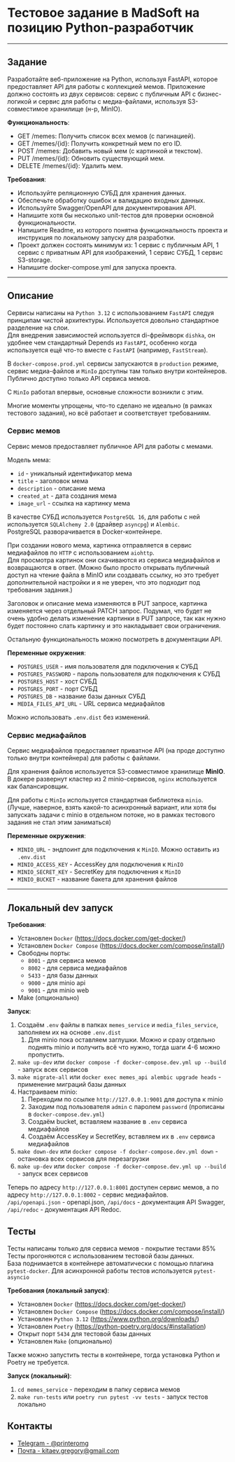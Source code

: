 # Тестовое задание в MadSoft на позицию Python-разработчик

---

## Задание

Разработайте веб-приложение на Python, используя FastAPI, которое предоставляет API для работы с коллекцией мемов. Приложение должно состоять из двух сервисов: сервис с публичным API с бизнес-логикой и сервис для работы с медиа-файлами, используя S3-совместимое хранилище (н-р, MinIO).     

**Функциональность**:
- GET /memes: Получить список всех мемов (с пагинацией).
- GET /memes/{id}: Получить конкретный мем по его ID.
- POST /memes: Добавить новый мем (с картинкой и текстом).
- PUT /memes/{id}: Обновить существующий мем.
- DELETE /memes/{id}: Удалить мем. 

**Требования**:
- Используйте реляционную СУБД для хранения данных.
- Обеспечьте обработку ошибок и валидацию входных данных.
- Используйте Swagger/OpenAPI для документирования API.
- Напишите хотя бы несколько unit-тестов для проверки основной функциональности.
- Напишите Readme, из которого понятна функциональность проекта и инструкция по локальному запуску для разработки.
- Проект должен состоять минимум из: 1 сервис с публичным API, 1 сервис с приватным API для изображений, 1 сервис СУБД, 1 сервиc S3-storage.
- Напишите docker-compose.yml для запуска проекта.

---

## Описание

Сервисы написаны на `Python 3.12` с использованием `FastAPI` следуя принципам чистой архитектуры. Используется довольно стандартное разделение на слои.\
Для внедрения зависимостей используется di-фреймворк `dishka`, 
он удобнее чем стандартный Depends из `FastAPI`, особенно когда используется ещё что-то вместе с `FastAPI` (например, `FastStream`).

В `docker-compose.prod.yml` сервисы запускаются в `production` режиме, сервис медиа-файлов и `MinIo` доступны там только внутри контейнеров.\
Публично доступно только API сервиса мемов.

С `MinIo` работал впервые, основные сложности возникли с этим.

Многие моменты упрощены, что-то сделано не идеально (в рамках тестового задания), но всё работает и соответствует требованиям.

### Сервис мемов

Сервис мемов предоставляет публичное API для работы с мемами.

Модель мема:
- `id` - уникальный идентификатор мема
- `title` - заголовок мема
- `description` - описание мема
- `created_at` - дата создания мема
- `image_url` - ссылка на картинку мема

В качестве СУБД используется `PostgreSQL 16`, для работы с ней используется `SQLAlchemy 2.0` (драйвер `asyncpg`) и `Alembic`.\
PostgreSQL разворачивается в Docker-контейнере.

При создании нового мема, картинка отправляется в сервис медиафайлов по `HTTP` с использованием `aiohttp`.\
Для просмотра картинок они скачиваются из сервиса медиафайлов и возвращаются в ответ.
(Можно было просто открывать публичный доступ на чтение файла в MinIO или создавать ссылку, 
но это требует дополнительной настройки и я не уверен, что это подходит под требования задания.)

Заголовок и описание мема изменяются в PUT запросе, картинка изменяется через отдельный PATCH запрос.
Подумал, что будет не очень удобно делать изменение картинки в PUT запросе, так как нужно будет постоянно слать картинку и это накладывает свои ограничения.

Остальную функциональность можно посмотреть в документации API.

**Переменные окружения**:

- `POSTGRES_USER` - имя пользователя для подключения к СУБД
- `POSTGRES_PASSWORD` - пароль пользователя для подключения к СУБД
- `POSTGRES_HOST` - хост СУБД
- `POSTGRES_PORT` - порт СУБД
- `POSTGRES_DB` - название базы данных СУБД
- `MEDIA_FILES_API_URL` - URL сервиса медиафайлов

Можно использовать `.env.dist` без изменений.

### Сервис медиафайлов

Сервис медиафайлов предоставляет приватное API (на проде доступно только внутри контейнера) для работы с файлами.

Для хранения файлов используется S3-совместимое хранилище **MinIO**. 
В докере развернут кластер из 2 minio-сервисов, `nginx` используется как балансировщик.

Для работы с `MinIo` используется стандартная библиотека `minio`. 
(Лучше, наверное, взять какой-то асинхронный вариант, или хотя бы запускать задачи с minio в отдельном потоке, 
но в рамках тестового задания не стал этим заниматься)

**Переменные окружения**:

- `MINIO_URL` - эндпоинт для подключения к `MinIO`. Можно оставить из `.env.dist`
- `MINIO_ACCESS_KEY` - AccessKey для подключения к `MinIO`
- `MINIO_SECRET_KEY` - SecretKey для подключения к `MinIO`
- `MINIO_BUCKET` - название бакета для хранения файлов

---

## Локальный dev запуск

**Требования**:
- Установлен `Docker` (https://docs.docker.com/get-docker/)
- Установлен `Docker Compose` (https://docs.docker.com/compose/install/)
- Свободны порты:
  - `8001` - для сервиса мемов
  - `8002` - для сервиса медиафайлов
  - `5433` - для базы данных
  - `9000` - для minio api
  - `9001` - для minio web
- Make (опционально)

**Запуск**:
1. Создаём `.env` файлы в папках `memes_service` и `media_files_service`, заполняем их на основе `.env.dist`
   1. Для minio пока оставляем заглушки. Можно и сразу отдельно поднять minio и получить всё что нужно, тогда шаги 4-6 можно пропустить.
2. `make up-dev` или `docker compose -f docker-compose.dev.yml up --build` - запуск всех сервисов
3. `make migrate-all` или `docker exec memes_api alembic upgrade heads` - применение миграций базы данных
4. Настраиваем minio:
   1. Переходим по ссылке `http://127.0.0.1:9001` для доступа к minio
   2. Заходим под пользователя `admin` с паролем `password` (прописаны в `docker-compose.dev.yml`)
   3. Создаём bucket, вставляем название в `.env` сервиса медиафайлов
   4. Создаём AccessKey и SecretKey, вставляем их в `.env` сервиса медиафайлов
5. `make down-dev` или `docker compose -f docker-compose.dev.yml down` - остановка всех сервисов для перезагрузки
6. `make up-dev` или `docker compose -f docker-compose.dev.yml up --build` - запуск всех сервисов

Теперь по адресу `http://127.0.0.1:8001` доступен сервис мемов, а по адресу `http://127.0.0.1:8002` - сервис медиафайлов.\
`/api/openapi.json` - openapi.json, `/api/docs` - документация API Swagger, `/api/redoc` - документация API Redoc.

## Тесты
Тесты написаны только для сервиса мемов - покрытие тестами 85%\
Тесты прогоняются с использованием тестовой базы данных.\
База поднимается в контейнере автоматически с помощью плагина `pytest-docker`. 
Для асинхронной работы тестов используется `pytest-asyncio`

**Требования (локальный запуск)**:
- Установлен `Docker` (https://docs.docker.com/get-docker/)
- Установлен `Docker Compose` (https://docs.docker.com/compose/install/)
- Установлен `Python 3.12` (https://www.python.org/downloads/)
- Установлен `Poetry` (https://python-poetry.org/docs/#installation)
- Открыт порт `5434` для тестовой базы данных
- Установлен `Make` (опционально)

Также можно запустить тесты в контейнере, тогда установка Python и Poetry не требуется.

**Запуск (локальный)**:
1. `cd memes_service` - переходим в папку сервиса мемов
2. `make run-tests` или `poetry run pytest -vv tests` - запуск тестов локально


## Контакты
- [Telegram - @printeromg](https://t.me/printeromg)
- [Почта - kitaev.gregory@gmail.com](mailto:kitaev.gregory@gmail.com)